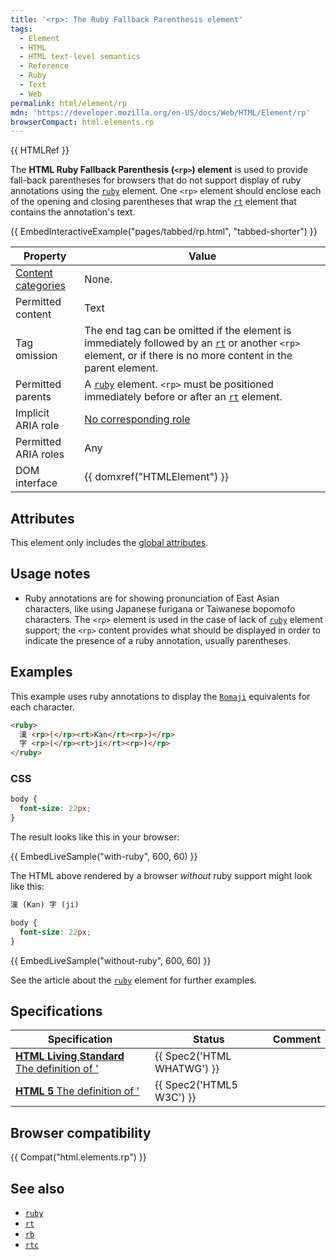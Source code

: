 ```yaml
---
title: '<rp>: The Ruby Fallback Parenthesis element'
tags:
  - Element
  - HTML
  - HTML text-level semantics
  - Reference
  - Ruby
  - Text
  - Web
permalink: html/element/rp
mdn: 'https://developer.mozilla.org/en-US/docs/Web/HTML/Element/rp'
browserCompact: html.elements.rp
---
```

{{ HTMLRef }}

The **HTML Ruby Fallback Parenthesis (`<rp>`) element** is used to provide fall-back parentheses for browsers that do not support display of ruby annotations using the [`ruby`](/html/element/ruby/) element. One `<rp>` element should enclose each of the opening and closing parentheses that wrap the [`rt`](/html/element/rt/) element that contains the annotation's text.

{{ EmbedInteractiveExample("pages/tabbed/rp.html", "tabbed-shorter") }}

| Property | Value |
| --- | --- |
| [Content categories](/html/content_categories) | None. |
| Permitted content | Text |
| Tag omission | The end tag can be omitted if the element is immediately followed by an [`rt`](/html/element/rt/) or another `<rp>` element, or if there is no more content in the parent element. |
| Permitted parents | A [`ruby`](/html/element/ruby/) element. `<rp>` must be positioned immediately before or after an [`rt`](/html/element/rt/) element. |
| Implicit ARIA role | [No corresponding role](https://www.w3.org/TR/html-aria/#dfn-no-corresponding-role) |
| Permitted ARIA roles | Any |
| DOM interface | {{ domxref("HTMLElement") }} |

## Attributes

This element only includes the [global attributes](/html/global_attributes).

## Usage notes

-   Ruby annotations are for showing pronunciation of East Asian characters, like using Japanese furigana or Taiwanese bopomofo characters. The `<rp>` element is used in the case of lack of [`ruby`](/html/element/ruby/) element support; the `<rp>` content provides what should be displayed in order to indicate the presence of a ruby annotation, usually parentheses.

## Examples

This example uses ruby annotations to display the [`Romaji`](https://en.wikipedia.org/wiki/Romaji) equivalents for each character.

```html
<ruby>
  漢 <rp>(</rp><rt>Kan</rt><rp>)</rp>
  字 <rp>(</rp><rt>ji</rt><rp>)</rp>
</ruby>
```

### CSS

```css
body {
  font-size: 22px;
}
```

The result looks like this in your browser:

{{ EmbedLiveSample("with-ruby", 600, 60) }}

The HTML above rendered by a browser _without_ ruby support might look like this:

```html
漢 (Kan) 字 (ji)
```
```css
body {
  font-size: 22px;
}

```

{{ EmbedLiveSample("without-ruby", 600, 60) }}

See the article about the [`ruby`](/html/element/ruby/) element for further examples.

## Specifications

| Specification | Status | Comment |
| --- | --- | --- |
| [**HTML Living Standard** The definition of '<rp>' in that specification](https://html.spec.whatwg.org/multipage/text-level-semantics.html#the-rp-element) | {{ Spec2('HTML WHATWG') }} |  |
| [**HTML 5** The definition of '<rp>' in that specification](https://www.w3.org/TR/html52/textlevel-semantics.html#the-rp-element) | {{ Spec2('HTML5 W3C') }} |  |

## Browser compatibility

{{ Compat("html.elements.rp") }}

## See also

-   [`ruby`](/html/element/ruby/)
-   [`rt`](/html/element/rt/)
-   [`rb`](/html/element/rb/)
-   [`rtc`](/html/element/rtc/)